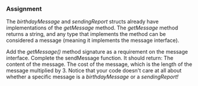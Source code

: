 ### Assignment

The *birthdayMessage* and *sendingReport* structs already have implementations of the *getMessage* method. The *getMessage* method returns a string, and any type that implements the method can be considered a message (meaning it implements the message interface).

Add the *getMessage()* method signature as a requirement on the message interface.
Complete the sendMessage function. It should return:
The content of the message.
The cost of the message, which is the length of the message multiplied by 3.
Notice that your code doesn't care at all about whether a specific message is a *birthdayMessage* or a *sendingReport!*